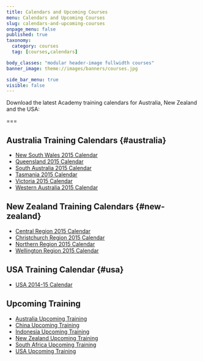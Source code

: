 ```yaml
---
title: Calendars and Upcoming Courses
menu: Calendars and Upcoming Courses
slug: calendars-and-upcoming-courses
onpage_menu: false
published: true
taxonomy:
  category: courses
  tag: [courses,calendars]

body_classes: "modular header-image fullwidth courses"
banner_image: theme://images/banners/courses.jpg

side_bar_menu: true
visible: false
---
```


Download the latest Academy training calendars for Australia, New Zealand and the USA:

===

## Australia Training Calendars {#australia}
* [New South Wales 2015 Calendar](_calendars/2015/NSW-Training-Calendar-2015.pdf)
* [Queensland 2015 Calendar](_calendars/2015/QLD-Training-Calendar-2015.pdf)
* [South Australia 2015 Calendar](_calendars/2015/SA-Training-Calendar-2015.pdf)
* [Tasmania 2015 Calendar](_calendars/2015/TAS-Training-Calendar-2015.pdf)
* [Victoria 2015 Calendar](_calendars/2015/VIC-Training-Calendar-2015.pdf)
* [Western Australia 2015 Calendar](_calendars/2015/WA-Training-Calendar-2015.pdf)

## New Zealand Training Calendars {#new-zealand}
* [Central Region 2015 Calendar](_calendars/2015/NZ-Central-Region-Training-Calendar-2015.pdf)
* [Christchurch Region 2015 Calendar](_calendars/2015/NZ-Christchurch-Training-Calendar-2015.pdf)
* [Northern Region 2015 Calendar](_calendars/2015/NZ-Northern-Region-Training-Calendar-2015.pdf)
* [Wellington Region 2015 Calendar](_calendars/2015/NZ-Wellington-Training-Calendar-2015.pdf)

## USA Training Calendar {#usa}
* [USA 2014-15 Calendar](_calendars/2015/USA-Training-Calendar-2014-2015.pdf)

## Upcoming Training
* [Australia Upcoming Training](http://one.harcourts.com.au/academy/UpcomingCourses.aspx)
* [China Upcoming Training](http://one.harcourts.cn/academy/UpcomingCourses.aspx)
* [Indonesia Upcoming Training](http://one.harcourts.co.id/academy/UpcomingCourses.aspx)
* [New Zealand Upcoming Training](http://one.harcourts.co.nz/academy/UpcomingCourses.aspx)
* [South Africa Upcoming Training](http://one.harcourts.co.za/academy/UpcomingCourses.aspx)
* [USA Upcoming Training](http://one.harcourtsusa.com/academy/UpcomingCourses.aspx)
